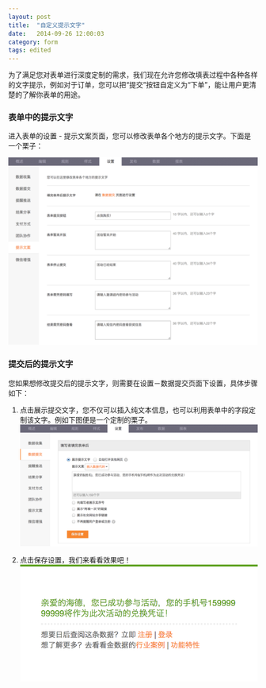 ```yaml
---
layout: post
title:  "自定义提示文字"
date:   2014-09-26 12:00:03
category: form
tags: edited
---
```


为了满足您对表单进行深度定制的需求，我们现在允许您修改填表过程中各种各样的文字提示，例如对于订单，您可以把“提交”按钮自定义为“下单”，能让用户更清楚的了解你表单的用途。

### 表单中的提示文字

进入表单的设置 - 提示文案页面，您可以修改表单各个地方的提示文字。下面是一个栗子：

![](/images/customize-texts-1.png)

<h3 id="text-after">提交后的提示文字</h3>

您如果想修改提交后的提示文字，则需要在设置－数据提交页面下设置，具体步骤如下：

1. 点击展示提交文字，您不仅可以插入纯文本信息，也可以利用表单中的字段定制该文字。例如下图便是一个定制的栗子。
	![](/images/customize-texts-2.png)

2. 点击保存设置，我们来看看效果吧！
	![](/images/customize-texts-3.png)
